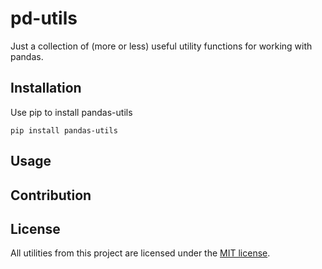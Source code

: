 # pd-utils

Just a collection of (more or less) useful utility functions for working with pandas.

## Installation

Use pip to install pandas-utils

```
pip install pandas-utils
```

## Usage

## Contribution

## License

All utilities from this project are licensed under the [MIT license](LICENSE).
